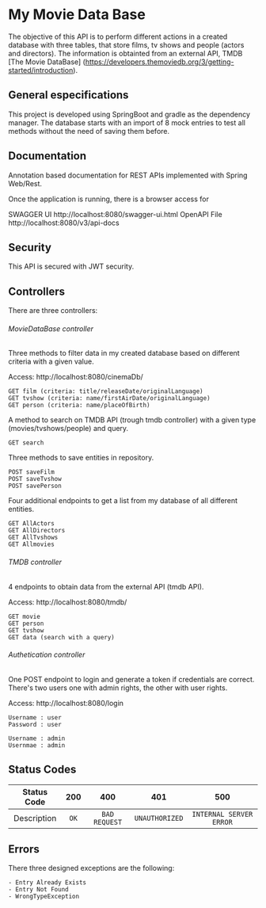 # My Movie Data Base

The objective of this API is to perform different actions in a created database with three tables, that store films, tv shows and people (actors and directors). The information is obtainted from an external API, TMDB [The Movie DataBase] (https://developers.themoviedb.org/3/getting-started/introduction).

## General especifications

This project is developed using SpringBoot and gradle as the dependency manager.
The database starts with an import of 8 mock entries to test all methods without the need of saving them before. 

## Documentation

Annotation based documentation for REST APIs implemented with Spring Web/Rest.

Once the application is running, there is a browser access for

SWAGGER UI http://localhost:8080/swagger-ui.html
OpenAPI File http://localhost:8080/v3/api-docs

## Security

This API is secured with JWT security. 

## Controllers

There are three controllers:

###### MovieDataBase controller

Three methods to filter data in my created database based on different criteria with a given value. 

Access: http://localhost:8080/cinemaDb/
```
GET film (criteria: title/releaseDate/originalLanguage)
GET tvshow (criteria: name/firstAirDate/originalLanguage)
GET person (criteria: name/placeOfBirth)
```
A method to search on TMDB API (trough tmdb controller) with a given type (movies/tvshows/people) and query.
```
GET search 
```
Three methods to save entities in repository.
```
POST saveFilm
POST saveTvshow
POST savePerson
```
Four additional endpoints to get a list from my database of all different entities.
```
GET AllActors
GET AllDirectors
GET AllTvshows
GET Allmovies
```
###### TMDB controller 

4 endpoints to obtain data from the external API (tmdb API).

Access: http://localhost:8080/tmdb/
```
GET movie
GET person
GET tvshow
GET data (search with a query)
```

###### Authetication controller

One POST endpoint to login and generate a token if credentials are correct. 
There's two users one with admin rights, the other with user rights.

Access: http://localhost:8080/login
```
Username : user 
Password : user

Username : admin
Usernmae : admin
```

## Status Codes

| Status Code | 200 | 400 | 401 | 500 |
| :---: | :---: | :---: | :---: | :---: | 
| Description | `OK` | `BAD REQUEST` | `UNAUTHORIZED` | `INTERNAL SERVER ERROR` | 

## Errors

There three designed exceptions are the following: 
```
- Entry Already Exists
- Entry Not Found
- WrongTypeException
```

